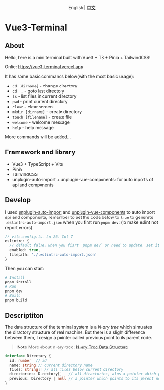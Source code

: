 <p align='center'>
English | <a href='./README.zh-CN.md'>中文</a>
</p>

# Vue3-Terminal

## About

Hello, here is a mini terminal built with Vue3 + TS + Pinia + TailwindCSS!

Onlie: https://vue3-terminal.vercel.app

It has some basic commands below(with the most basic usage):
- `cd [dirname]` - change directory
- `cd ..` - goto last directory
- `ls` - list files in current directory
- `pwd` - print current directory
- `clear` - clear screen
- `mkdir [dirname]` - create directory
- `touch [filename]` - create file
- `welcome` - welcome message
- `help` - help message

More commands will be added...

## Framework and library

- Vue3 + TypeScript + Vite
- Pinia
- TailwindCSS
- unplugin-auto-import + unplugin-vue-components: for auto inports of api and components

## Develop

I used [unplugin-auto-import](https://github.com/antfu/unplugin-auto-import) and [unplugin-vue-components](https://github.com/antfu/unplugin-vue-components) to auto import api and components, remember to set the code below to `true` to generate `.eslintrc-auto-import.json` when you first run `pnpm dev`: (to make eslint not report errors)
```ts
// vite.config.ts, Ln 26, Col 7
eslintrc: {
  // default false，when you fisrt `pnpm dev` or need to update, set it to true
  enabled: true, 
  filepath: './.eslintrc-auto-import.json'
}
```

Then you can start:
```bash
# Install
pnpm install
# Run
pnpm dev
# Build
pnpm build
```

## Descriptiton

The data structure of the terminal system is a *N-ary tree* which simulates the diractory structure of real machine. But there is a slight difference between them, I design a pointer called previous point to its parent node.

>  **Note**
> More about n-ary-tree: [N-ary Tree Data Structure](https://www.studytonight.com/advanced-data-structures/nary-tree)

```ts
interface Directory {
  id: number  // id
  name: string // current directory name
  files: string[] // all files below current directory
  directories: Directory[]   // all diractories, alos a pointer which points to its children nodes
  previous: Directory | null // a pointer which points to its parent node
}
```